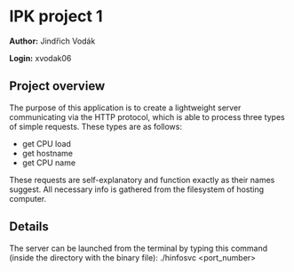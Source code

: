 # IPK project 1

**Author:** Jindřich Vodák

**Login:** xvodak06

## Project overview

The purpose of this application is to create a lightweight server communicating via the HTTP protocol, which is able to process three types of simple requests. These types are as follows:

* get CPU load
* get hostname
* get CPU name

These requests are self-explanatory and function exactly as their names suggest. All necessary info is gathered from the filesystem of hosting computer.

## Details

The server can be launched from the terminal by typing this command (inside the directory with the binary file):
    ./hinfosvc <port_number>